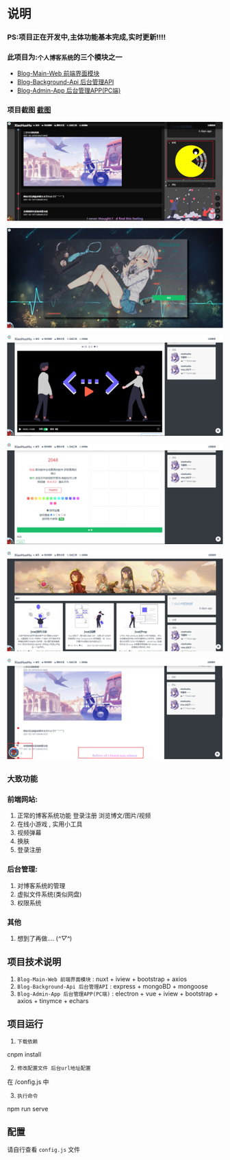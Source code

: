 # 说明

### PS:项目正在开发中,主体功能基本完成,实时更新!!!!

### 此项目为:`个人博客系统`的三个模块之一

+ [Blog-Main-Web 前端界面模块](https://github.com/xiaohuohumax/Blog-Main-Web)
+ [Blog-Background-Api 后台管理API](https://github.com/xiaohuohumax/Blog-Background-Api)
+ [Blog-Admin-App 后台管理APP(PC端)](https://github.com/xiaohuohumax/Blog-Admin-App)

### 项目截图 [截图](/image)

![换肤吃豆人时钟](/image/换肤吃豆人时钟.png)

![前端登录注册](/image/前端登录注册.png)

![前端视频播放器](/image/前端视频播放器.png)

![前端小游戏2048](/image/前端小游戏2048.png)

![前端效果图](/image/前端效果图.png)

![前端音乐播放器](/image/前端音乐播放器.png)

## `大致功能`

### 前端网站:

1. 正常的博客系统功能 登录注册 浏览博文/图片/视频
2. 在线小游戏 , 实用小工具
3. 视频弹幕
4. 换肤
5. 登录注册

### 后台管理:

1. 对博客系统的管理
2. 虚拟文件系统(类似网盘)
2. 权限系统

### 其他

1. 想到了再做.... (*^▽^*)


## 项目技术说明

1. `Blog-Main-Web 前端界面模块` : nuxt + iview + bootstrap + axios
2. `Blog-Background-Api 后台管理API` : express + mongoBD + mongoose
3. `Blog-Admin-App 后台管理APP(PC端)` : electron + vue + iview + bootstrap + axios + tinymce + echars


## 项目运行

1. `下载依赖`

cnpm install

2. `修改配置文件 后台url地址配置`

在 /config.js 中

3. `执行命令`

npm run serve

## 配置

请自行查看 `config.js` 文件
